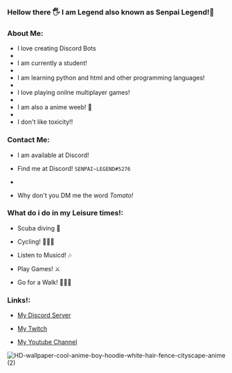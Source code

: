 ### Hellow there 🖐 I am Legend also known as Senpai Legend!🏻

<!--
**legendlife/legendlife** is a ✨ _special_ ✨ repository because its `README.md` (this file) appears on your GitHub profile.

Here are some ideas to get you started:

- 🔭 I’m currently working on ...
- 🌱 I’m currently learning ...
- 👯 I’m looking to collaborate on ...
- 🤔 I’m looking for help with ...
- 💬 Ask me about ...
- 📫 How to reach me: ...
- 😄 Pronouns: ...
- ⚡ Fun fact: ...
-->
### About Me:

- I love creating Discord Bots
- 
- I am currently a student!
- 
- I am learning python and html and other programming languages!
- 
- I love playing onilne multiplayer games!
- 
- I am also a anime weeb! 🤣
- 
- I don't like toxicity!!

### Contact Me:

- I am available at Discord!

- Find me at Discord! `SENPAI~LEGEND#5276`
- 
- Why don't you DM me the word _Tomato!_ 

### What do i do in my Leisure times!:

- Scuba diving 🤿

- Cycling! 🚴🏻‍♂️

- Listen to Musicd! 🎶

- Play Games! ⚔

- Go for a Walk! 🚶🏻‍♂

### Links!:

- [My Discord Server](https://discord.gg/PKnEXp6Hmh)

- [My Twitch](https://www.twitch.tv/legendlife9272)

- [My Youtube Channel](https://www.youtube.com/channel/UC9wf9I5cqVRZsFIUGL-1GxQ)
 
 
 ![HD-wallpaper-cool-anime-boy-hoodie-white-hair-fence-cityscape-anime (2)](https://user-images.githubusercontent.com/80240062/133394731-97009bbc-fe92-4654-a247-bb37892a4076.jpg)
